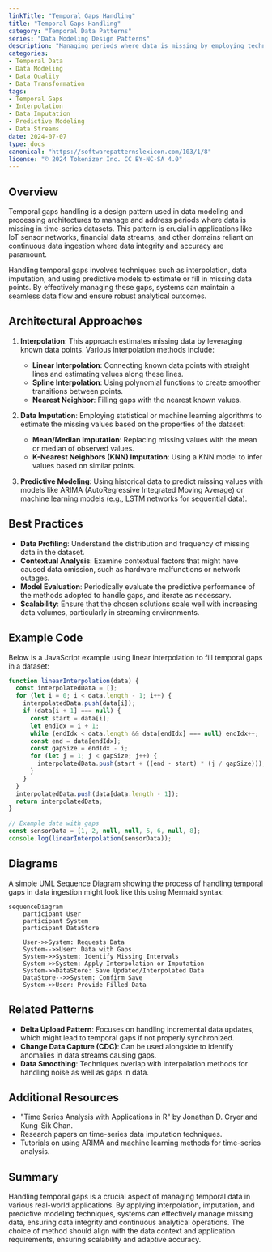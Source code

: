 ```yaml
---
linkTitle: "Temporal Gaps Handling"
title: "Temporal Gaps Handling"
category: "Temporal Data Patterns"
series: "Data Modeling Design Patterns"
description: "Managing periods where data is missing by employing techniques such as interpolation, data imputation, and predictive modeling in temporal databases or streaming data applications."
categories:
- Temporal Data
- Data Modeling
- Data Quality
- Data Transformation
tags:
- Temporal Gaps
- Interpolation
- Data Imputation
- Predictive Modeling
- Data Streams
date: 2024-07-07
type: docs
canonical: "https://softwarepatternslexicon.com/103/1/8"
license: "© 2024 Tokenizer Inc. CC BY-NC-SA 4.0"
---
```


## Overview

Temporal gaps handling is a design pattern used in data modeling and processing architectures to manage and address periods where data is missing in time-series datasets. This pattern is crucial in applications like IoT sensor networks, financial data streams, and other domains reliant on continuous data ingestion where data integrity and accuracy are paramount.

Handling temporal gaps involves techniques such as interpolation, data imputation, and using predictive models to estimate or fill in missing data points. By effectively managing these gaps, systems can maintain a seamless data flow and ensure robust analytical outcomes.

## Architectural Approaches

1. **Interpolation**: This approach estimates missing data by leveraging known data points. Various interpolation methods include:
   - **Linear Interpolation**: Connecting known data points with straight lines and estimating values along these lines.
   - **Spline Interpolation**: Using polynomial functions to create smoother transitions between points.
   - **Nearest Neighbor**: Filling gaps with the nearest known values.

2. **Data Imputation**: Employing statistical or machine learning algorithms to estimate the missing values based on the properties of the dataset:
   - **Mean/Median Imputation**: Replacing missing values with the mean or median of observed values.
   - **K-Nearest Neighbors (KNN) Imputation**: Using a KNN model to infer values based on similar points.

3. **Predictive Modeling**: Using historical data to predict missing values with models like ARIMA (AutoRegressive Integrated Moving Average) or machine learning models (e.g., LSTM networks for sequential data).

## Best Practices

- **Data Profiling**: Understand the distribution and frequency of missing data in the dataset.
- **Contextual Analysis**: Examine contextual factors that might have caused data omission, such as hardware malfunctions or network outages.
- **Model Evaluation**: Periodically evaluate the predictive performance of the methods adopted to handle gaps, and iterate as necessary.
- **Scalability**: Ensure that the chosen solutions scale well with increasing data volumes, particularly in streaming environments.

## Example Code

Below is a JavaScript example using linear interpolation to fill temporal gaps in a dataset:

```javascript
function linearInterpolation(data) {
  const interpolatedData = [];
  for (let i = 0; i < data.length - 1; i++) {
    interpolatedData.push(data[i]);
    if (data[i + 1] === null) {
      const start = data[i];
      let endIdx = i + 1;
      while (endIdx < data.length && data[endIdx] === null) endIdx++;
      const end = data[endIdx];
      const gapSize = endIdx - i;
      for (let j = 1; j < gapSize; j++) {
        interpolatedData.push(start + ((end - start) * (j / gapSize)));
      }
    }
  }
  interpolatedData.push(data[data.length - 1]);
  return interpolatedData;
}

// Example data with gaps
const sensorData = [1, 2, null, null, 5, 6, null, 8];
console.log(linearInterpolation(sensorData));
```

## Diagrams

A simple UML Sequence Diagram showing the process of handling temporal gaps in data ingestion might look like this using Mermaid syntax:

```mermaid
sequenceDiagram
    participant User
    participant System
    participant DataStore

    User->>System: Requests Data
    System-->>User: Data with Gaps
    System->>System: Identify Missing Intervals
    System->>System: Apply Interpolation or Imputation
    System->>DataStore: Save Updated/Interpolated Data
    DataStore-->>System: Confirm Save
    System->>User: Provide Filled Data
```

## Related Patterns

- **Delta Upload Pattern**: Focuses on handling incremental data updates, which might lead to temporal gaps if not properly synchronized.
- **Change Data Capture (CDC)**: Can be used alongside to identify anomalies in data streams causing gaps.
- **Data Smoothing**: Techniques overlap with interpolation methods for handling noise as well as gaps in data.

## Additional Resources

- "Time Series Analysis with Applications in R" by Jonathan D. Cryer and Kung-Sik Chan.
- Research papers on time-series data imputation techniques.
- Tutorials on using ARIMA and machine learning methods for time-series analysis.

## Summary

Handling temporal gaps is a crucial aspect of managing temporal data in various real-world applications. By applying interpolation, imputation, and predictive modeling techniques, systems can effectively manage missing data, ensuring data integrity and continuous analytical operations. The choice of method should align with the data context and application requirements, ensuring scalability and adaptive accuracy.
